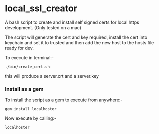 # local_ssl_creator

A bash script to create and install self signed certs for local https development. (Only tested on a mac)

The script will generate the cert and key required, install the cert
into keychain and set it to trusted and then add the new host to the
hosts file ready for dev.

To execute in terminal:-

```
./bin/create_cert.sh
```

this will produce a server.crt and a server.key

### Install as a gem

To install the script as a gem to execute from anywhere:-

```
gem install localhoster
```

Now execute by calling:-

```
localhoster
```
